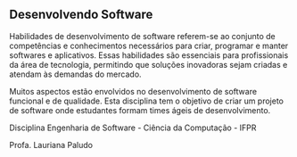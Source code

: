 ##  Desenvolvendo Software 

Habilidades de desenvolvimento de software referem-se ao conjunto de competências e conhecimentos necessários para criar, programar e manter softwares e aplicativos. Essas habilidades são essenciais para profissionais da área de tecnologia, permitindo que soluções inovadoras sejam criadas e atendam às demandas do mercado.

Muitos aspectos estão envolvidos no desenvolvimento de software funcional e de qualidade. Esta disciplina tem o objetivo de criar um projeto de software onde estudantes formam times ágeis de desenvolvimento.

Disciplina Engenharia de Software - Ciência da Computação - IFPR

Profa. Lauriana Paludo


<!--
**ifprpinhaisesw/ifprpinhaisesw** is a ✨ _special_ ✨ repository because its `README.md` (this file) appears on your GitHub profile.

Here are some ideas to get you started:

- 🔭 I’m currently working on ...
- 🌱 I’m currently learning ...
- 👯 I’m looking to collaborate on ...
- 🤔 I’m looking for help with ...
- 💬 Ask me about ...
- 📫 How to reach me: ...
- 😄 Pronouns: ...
- ⚡ Fun fact: ...
-->
